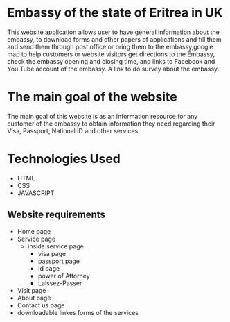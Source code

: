 # Embassy of the state of Eritrea in UK

This website application allows user to have general information about the embassy, to download  forms and other papers of applications and fill them and send them through post office or bring them to the embassy,google map to help customers or website visitors get directions to the Embassy, check the embassy opening and closing time, and links to Facebook and You Tube account of the embassy. A link to do survey about the embassy.

# The main goal of the website

The main goal of this website is as an information resource for any customer of the embassy to obtain information they need regarding their Visa, Passport, National ID and other services.

# Technologies Used
- HTML
- CSS
- JAVASCRIPT


## Website requirements
        
- Home page
- Service page 
   - inside service page
     - visa page
     - passport page
     - Id page
     - power of Attorney
     - Laissez-Passer
- Visit page
- About page 
- Contact us page
- downloadable linkes forms of the services





  
